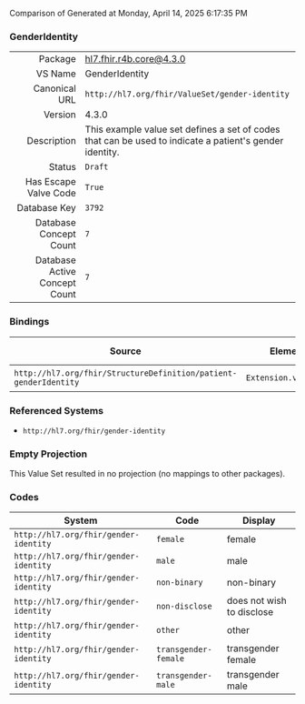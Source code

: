 Comparison of 
Generated at Monday, April 14, 2025 6:17:35 PM

### GenderIdentity

|      |     |
| ---: | --- |
| Package | hl7.fhir.r4b.core@4.3.0 |
| VS Name | GenderIdentity |
| Canonical URL | `http://hl7.org/fhir/ValueSet/gender-identity` |
| Version | 4.3.0 |
| Description | This example value set defines a set of codes that can be used to indicate a patient's gender identity. |
| Status | `Draft` |
| Has Escape Valve Code | `True` |
| Database Key | `3792` |
| Database Concept Count | `7` |
| Database Active Concept Count | `7` |
### Bindings

| Source | Element | Binding | Strength | Element Short |
| ------ | ------- | ------- | -------- | ------------- |
| `http://hl7.org/fhir/StructureDefinition/patient-genderIdentity` | `Extension.value[x]` | `http://hl7.org/fhir/ValueSet/gender-identity` | `Example` | Value of extension |

### Referenced Systems

* `http://hl7.org/fhir/gender-identity`
### Empty Projection

This Value Set resulted in no projection (no mappings to other packages).

### Codes

| System | Code | Display |
| ------ | ---- | ------- |
| `http://hl7.org/fhir/gender-identity` | `female` | female |
| `http://hl7.org/fhir/gender-identity` | `male` | male |
| `http://hl7.org/fhir/gender-identity` | `non-binary` | non-binary |
| `http://hl7.org/fhir/gender-identity` | `non-disclose` | does not wish to disclose |
| `http://hl7.org/fhir/gender-identity` | `other` | other |
| `http://hl7.org/fhir/gender-identity` | `transgender-female` | transgender female |
| `http://hl7.org/fhir/gender-identity` | `transgender-male` | transgender male |
